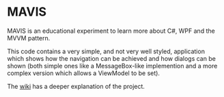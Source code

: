 # MAVIS

MAVIS is an educational experiment to learn more about C#, WPF and the MVVM pattern.

This code contains a very simple, and not very well styled, application which shows how the navigation can be achieved and how dialogs can be shown
(both simple ones like a MessageBox-like implemention and a more complex version which allows a ViewModel to be set).

The [wiki](https://github.com/RichyL/MAVIS/wiki) has a deeper explanation of the project.

